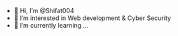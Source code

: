 - 👋 Hi, I’m @Shifat004
- 👀 I’m interested in Web development & Cyber Security 
- 🌱 I’m currently learning ...

<!---
Shifat004/Shifat004 is a ✨ special ✨ repository because its `README.md` (this file) appears on your GitHub profile.
You can click the Preview link to take a look at your changes.
--->

